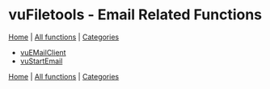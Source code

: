 # vuFiletools - Email Related Functions

[Home](../index.md) | [All functions](index.md) | [Categories](../categories/index.md)

- [vuEMailClient](../functions/vuEMailClient.md)
- [vuStartEmail](../functions/vuStartEmail.md)

[Home](../index.md) | [All functions](index.md) | [Categories](../categories/index.md)


